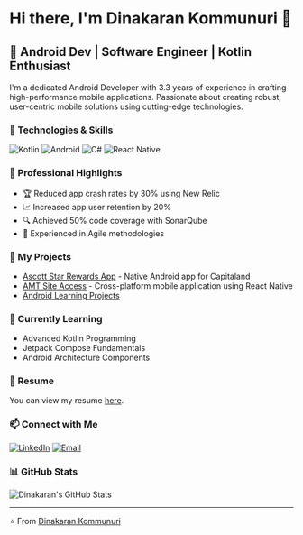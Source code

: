 # Hi there, I'm Dinakaran Kommunuri 👋

## 🤖 Android Dev | Software Engineer | Kotlin Enthusiast 

I'm a dedicated Android Developer with 3.3 years of experience in crafting high-performance mobile applications. Passionate about creating robust, user-centric mobile solutions using cutting-edge technologies.

### 🔧 Technologies & Skills
![Kotlin](https://img.shields.io/badge/Kotlin-0095D5?&style=for-the-badge&logo=kotlin&logoColor=white)
![Android](https://img.shields.io/badge/Android-3DDC84?style=for-the-badge&logo=android&logoColor=white)
![C#](https://img.shields.io/badge/C%23-239120?style=for-the-badge&logo=c-sharp&logoColor=white)
![React Native](https://img.shields.io/badge/React_Native-20232A?style=for-the-badge&logo=react&logoColor=61DAFB)

### 💼 Professional Highlights
- 🏆 Reduced app crash rates by 30% using New Relic
- 📈 Increased app user retention by 20%
- 🔍 Achieved 50% code coverage with SonarQube
- 🤝 Experienced in Agile methodologies

### 🚀 My Projects
- [Ascott Star Rewards App](https://github.com/Dinakaran-k/ascott-star-rewards-android) - Native Android app for Capitaland
- [AMT Site Access](https://github.com/Dinakaran-k/amt-site-access-app) - Cross-platform mobile application using React Native
- [Android Learning Projects](https://github.com/Dinakaran-k/android-learning-projects)

### 🌱 Currently Learning
- Advanced Kotlin Programming
- Jetpack Compose Fundamentals
- Android Architecture Components

### 📄 Resume
You can view my resume [here](https://drive.google.com/file/d/1eARoB5snH5u_WCo-NhCPXBRZ9J48F0lb/view?usp=drivesdk).


### 📫 Connect with Me
[![LinkedIn](https://img.shields.io/badge/LinkedIn-0077B5?style=for-the-badge&logo=linkedin&logoColor=white)](https://linkedin.com/in/dinakarankommunuri)
[![Email](https://img.shields.io/badge/Email-D14836?style=for-the-badge&logo=gmail&logoColor=white)](mailto:dinakarankommunuri@gmail.com)

### 📊 GitHub Stats
![Dinakaran's GitHub Stats](https://github-readme-stats.vercel.sh/api?username=Dinakaran-k&show_icons=true&theme=radical)

---

⭐ From [Dinakaran Kommunuri](https://github.com/Dinakaran-k)
